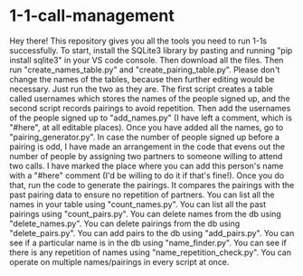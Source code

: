 # 1-1-call-management
Hey there! This repository gives you all the tools you need to run 1-1s successfully.
To start, install the SQLite3 library by pasting and running "pip install sqlite3" in your VS code console.
Then download all the files.
Then run "create_names_table.py" and "create_pairing_table.py". Please don't change the names of the tables, because then further editing would be necessary. Just run the two as they are. The first script creates a table called usernames which stores the names of the people signed up, and the second script records pairings to avoid repetition. 
Then add the usernames of the people signed up to "add_names.py" (I have left a comment, which is "#here", at all editable places).
Once you have added all the names, go to "pairing_generator.py". In case the number of people signed up before a pairing is odd, I have made an arrangement in the code that evens out the number of people by assigning two partners to someone willing to attend two calls. I have marked the place where you can add this person's name with a "#here" comment (I'd be willing to do it if that's fine!). Once you do that, run the code to generate the pairings. It compares the pairings with the past pairing data to ensure no repetition of partners.
You can list all the names in your table using "count_names.py".
You can list all the past pairings using "count_pairs.py".
You can delete names from the db using "delete_names.py".
You can delete pairings from the db using "delete_pairs.py".
You can add pairs to the db using "add_pairs.py".
You can see if a particular name is in the db using "name_finder.py".
You can see if there is any repetition of names using "name_repetition_check.py".
You can operate on multiple names/pairings in every script at once.

